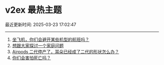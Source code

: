 # v2ex 最热主题

最近更新时间: 2025-03-23 17:02:47

--- 
1. [坐飞机，你们会避开某些机型的航班吗？](https://www.v2ex.com/t/1120396) 
2. [想跟大家探讨一个家庭问题](https://www.v2ex.com/t/1120397) 
3. [Airpods 二代停产了，耳朵已经成了二代的形状怎么办？](https://www.v2ex.com/t/1120395) 
4. [你们会害怕死亡吗？](https://www.v2ex.com/t/1120423) 
